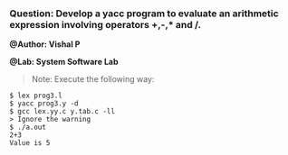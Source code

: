 ### Question: Develop a yacc program to evaluate an arithmetic expression involving operators +,-,* and /.

**@Author: Vishal P**

**@Lab: System Software Lab**

> Note: Execute the following way:

```
$ lex prog3.l
$ yacc prog3.y -d
$ gcc lex.yy.c y.tab.c -ll
> Ignore the warning
$ ./a.out
2+3
Value is 5
```
